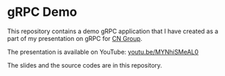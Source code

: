 # gRPC Demo

This repository contains a demo gRPC application that I have created as a part of my presentation on gRPC for [CN Group](https://www.youtube.com/user/CNGroupDK/playlists).

The presentation is available on YouTube: [youtu.be/MYNhiSMeAL0](https://youtu.be/MYNhiSMeAL0)

The slides and the source codes are in this repository.